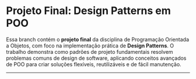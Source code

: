 # Projeto Final: Design Patterns em POO

Essa branch contém o **projeto final** da disciplina de Programação Orientada a Objetos, com foco na implementação prática de **Design Patterns**. O trabalho demonstra como padrões de projeto fundamentais resolvem problemas comuns de design de software, aplicando conceitos avançados de POO para criar soluções flexíveis, reutilizáveis e de fácil manutenção.

---
